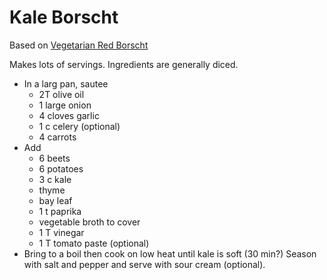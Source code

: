 # Kale Borscht
Based on [Vegetarian Red Borscht](https://cooking.nytimes.com/recipes/1019972-vegetarian-red-borscht)

Makes lots of servings. Ingredients are generally diced.

- In a larg pan, sautee
  - 2T olive oil
  - 1 large onion
  - 4 cloves garlic
  - 1 c celery (optional)
  - 4 carrots
- Add
  - 6 beets
  - 6 potatoes
  - 3 c kale
  - thyme
  - bay leaf
  - 1 t paprika
  - vegetable broth to cover
  - 1 T vinegar
  - 1 T tomato paste (optional)
- Bring to a boil then cook on low heat until kale is soft (30 min?) Season with salt and pepper and serve with sour cream (optional). 
